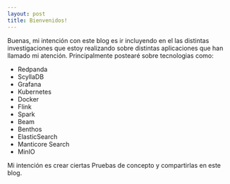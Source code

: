 ```yaml
---
layout: post
title: Bienvenidos!
---
```


Buenas, mi intención con este blog es ir incluyendo en el las distintas investigaciones que estoy realizando sobre distintas aplicaciones que han llamado mi atención.
Principalmente postearé sobre tecnologias como:
-  Redpanda
-  ScyllaDB
-  Grafana
-  Kubernetes
-  Docker
-  Flink
-  Spark
-  Beam
-  Benthos
-  ElasticSearch
-  Manticore Search
-  MinIO

Mi intención es crear ciertas Pruebas de concepto y compartirlas en este blog.
